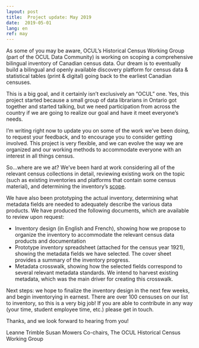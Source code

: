 ```yaml
---
layout: post
title:  Project update: May 2019
date:  2019-05-01
lang: en
ref: may
---
```


As some of you may be aware, OCUL’s Historical Census Working Group (part of the OCUL Data Community) is working on scoping a comprehensive bilingual inventory of Canadian census data. Our dream is to eventually build a bilingual and openly available discovery platform for census data & statistical tables (print & digital) going back to the earliest Canadian censuses. 

This is a big goal, and it certainly isn’t exclusively an “OCUL” one. Yes, this project started because a small group of data librarians in Ontario got together and started talking, but we need participation from across the country if we are going to realize our goal and have it meet everyone’s needs. 

I’m writing right now to update you on some of the work we’ve been doing, to request your feedback, and to encourage you to consider getting involved. This project is very flexible, and we can evolve the way we are organized and our working methods to accommodate everyone with an interest in all things census.

So...where are we at? We’ve been hard at work considering all of the relevant census collections in detail, reviewing existing work on the topic (such as existing inventories and platforms that contain some census material), and determining the inventory’s [scope](https://github.com/census-recensement/census-recensement.github.io/blob/master/en/about/vision.md). 

We have also been prototyping the actual inventory, determining what metadata fields are needed to adequately describe the various data products. We have produced the following documents, which are available to review upon request:
- Inventory design (in English and French), showing how we propose to organize the inventory to accommodate the relevant census data products and documentation
- Prototype inventory spreadsheet (attached for the census year 1921), showing the metadata fields we have selected. The cover sheet provides a summary of the inventory progress. 
- Metadata crosswalk, showing how the selected fields correspond to several relevant metadata standards. We intend to harvest existing metadata, which was the main driver for creating this crosswalk. 

Next steps: we hope to finalize the inventory design in the next few weeks, and begin inventorying in earnest. There are over 100 censuses on our list to inventory, so this is a very big job! If you are able to contribute in any way (your time, student employee time, etc.) please get in touch. 

Thanks, and we look forward to hearing from you!

Leanne Trimble
Susan Mowers
Co-chairs, The OCUL Historical Census Working Group

